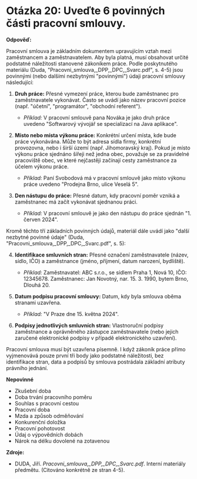 # Otázka 20: Uveďte 6 povinných části pracovní smlouvy.

**Odpověď:**

Pracovní smlouva je základním dokumentem upravujícím vztah mezi zaměstnancem a zaměstnavatelem. Aby byla platná, musí obsahovat určité podstatné náležitosti stanovené zákoníkem práce. Podle poskytnutého materiálu (Duda, "Pracovni_smlouva,_DPP,_DPC,_Svarc.pdf", s. 4-5) jsou povinnými (nebo dalšími nezbytnými "povinnými") údaji pracovní smlouvy následující:

1.  **Druh práce:** Přesné vymezení práce, kterou bude zaměstnanec pro zaměstnavatele vykonávat. Často se uvádí jako název pracovní pozice (např. "účetní", "programátor", "obchodní referent").
    *   *Příklad:* V pracovní smlouvě pana Nováka je jako druh práce uvedeno "Softwarový vývojář se specializací na Java aplikace".

2.  **Místo nebo místa výkonu práce:** Konkrétní určení místa, kde bude práce vykonávána. Může to být adresa sídla firmy, konkrétní provozovna, nebo i širší území (např. Jihomoravský kraj). Pokud je místo výkonu práce sjednáno šířeji než jedna obec, považuje se za pravidelné pracoviště obec, ve které nejčastěji začínají cesty zaměstnance za účelem výkonu práce.
    *   *Příklad:* Paní Svobodová má v pracovní smlouvě jako místo výkonu práce uvedeno "Prodejna Brno, ulice Veselá 5".

3.  **Den nástupu do práce:** Přesné datum, kdy pracovní poměr vzniká a zaměstnanec má začít vykonávat sjednanou práci.
    *   *Příklad:* V pracovní smlouvě je jako den nástupu do práce sjednán "1. červen 2024".

Kromě těchto tří základních povinných údajů, materiál dále uvádí jako "další nezbytné povinné údaje" (Duda, "Pracovni_smlouva,_DPP,_DPC,_Svarc.pdf", s. 5):

4.  **Identifikace smluvních stran:** Přesné označení zaměstnavatele (název, sídlo, IČO) a zaměstnance (jméno, příjmení, datum narození, bydliště).
    *   *Příklad:* Zaměstnavatel: ABC s.r.o., se sídlem Praha 1, Nová 10, IČO: 12345678. Zaměstnanec: Jan Novotný, nar. 15. 3. 1990, bytem Brno, Dlouhá 20.

5.  **Datum podpisu pracovní smlouvy:** Datum, kdy byla smlouva oběma stranami uzavřena.
    *   *Příklad:* "V Praze dne 15. května 2024".

6.  **Podpisy jednotlivých smluvních stran:** Vlastnoruční podpisy zaměstnance a oprávněného zástupce zaměstnavatele (nebo jejich zaručené elektronické podpisy v případě elektronického uzavření).

Pracovní smlouva musí být uzavřena písemně. I když zákoník práce přímo vyjmenovává pouze první tři body jako podstatné náležitosti, bez identifikace stran, data a podpisů by smlouva postrádala základní atributy právního jednání.

**Nepovinné**
* Zkušební doba
* Doba trvání pracovního poměru
* Souhlas s pracovní cestou
* Pracovní doba
* Mzda a způsob odměňování
* Konkurenční doložka
* Pracovní pohotovost
* Údaj o výpovědních dobách
* Nárok na délku dovolené na zotavenou

**Zdroje:**

*   DUDA, Jiří. *Pracovni_smlouva,_DPP,_DPC,_Svarc.pdf*. Interní materiály předmětu. (Citováno konkrétně ze stran 4-5).

